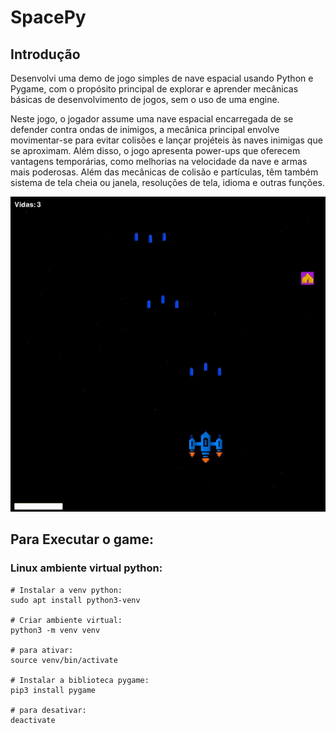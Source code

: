 # SpacePy

## Introdução

Desenvolvi uma demo de jogo simples de nave espacial usando Python e Pygame, com o propósito principal de explorar e aprender mecânicas básicas de desenvolvimento de jogos, sem o uso de uma engine.

Neste jogo, o jogador assume uma nave espacial encarregada de se defender contra ondas de inimigos, a mecânica principal envolve movimentar-se para evitar colisões e lançar projéteis às naves inimigas que se aproximam. Além disso, o jogo apresenta power-ups que oferecem vantagens temporárias, como melhorias na velocidade da nave e armas mais poderosas. Além das mecânicas de colisão e partículas, têm também sistema de tela cheia ou janela, resoluções de tela, idioma e outras funções.

![Gameplay](res/spacepy.GIF)

## Para Executar o game:

### Linux ambiente virtual python:

    # Instalar a venv python:
    sudo apt install python3-venv
    
    # Criar ambiente virtual:
    python3 -m venv venv
    
    # para ativar:
    source venv/bin/activate

    # Instalar a biblioteca pygame:
    pip3 install pygame

    # para desativar:
    deactivate
